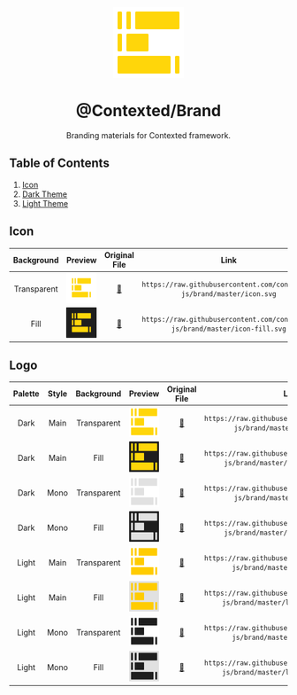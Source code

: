 <div align="center">
  <p>
    <img width="128" src="dark/main.svg">
    <h1>@Contexted/Brand</h1>
  </p>
  <p>
    Branding materials for Contexted framework.
  </p>
</div>

## Table of Contents

1. [Icon](#icon)
1. [Dark Theme](#dark-theme)
1. [Light Theme](#light-theme)

## Icon

| Background | Preview | Original File | Link |
| :-: | :-: | :-: | :-: |
| Transparent | <img width="64" src="icon.svg" /> | [🔗](icon.svg) | ```https://raw.githubusercontent.com/contexted-js/brand/master/icon.svg``` |
| Fill | <img width="64" src="icon-fill.svg" /> | [🔗](icon-fill.svg) | ```https://raw.githubusercontent.com/contexted-js/brand/master/icon-fill.svg``` |

## Logo

| Palette | Style | Background | Preview | Original File | Link |
| :-: | :-: | :-: | :-: | :-: | :-: |
| Dark | Main | Transparent | <img width="64" src="dark/main.svg" /> | [🔗](dark/main.svg) | ```https://raw.githubusercontent.com/contexted-js/brand/master/dark/main.svg``` |
| Dark | Main | Fill | <img width="64" src="dark/main-fill.svg" /> | [🔗](dark/main-fill.svg) | ```https://raw.githubusercontent.com/contexted-js/brand/master/dark/main-fill.svg``` |
| Dark | Mono | Transparent | <img width="64" src="dark/mono.svg" /> | [🔗](dark/mono.svg) | ```https://raw.githubusercontent.com/contexted-js/brand/master/dark/mono.svg``` |
| Dark | Mono | Fill | <img width="64" src="dark/mono-fill.svg" /> | [🔗](dark/mono-fill.svg) | ```https://raw.githubusercontent.com/contexted-js/brand/master/dark/mono.svg-fill``` |
| Light | Main | Transparent | <img width="64" src="light/main.svg" /> | [🔗](light/main.svg) | ```https://raw.githubusercontent.com/contexted-js/brand/master/light/main.svg``` |
| Light| Main | Fill | <img width="64" src="light/main-fill.svg" /> | [🔗](light/main-fill.svg) | ```https://raw.githubusercontent.com/contexted-js/brand/master/light/main-fill.svg``` |
| Light| Mono | Transparent | <img width="64" src="light/mono.svg" /> | [🔗](light/mono.svg) | ```https://raw.githubusercontent.com/contexted-js/brand/master/light/mono.svg``` |
| Light| Mono | Fill | <img width="64" src="light/mono-fill.svg" /> | [🔗](light/mono-fill.svg) | ```https://raw.githubusercontent.com/contexted-js/brand/master/light/mono.svg-fill``` |
